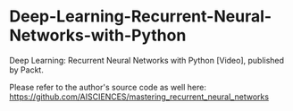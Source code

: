 # Deep-Learning-Recurrent-Neural-Networks-with-Python
Deep Learning: Recurrent Neural Networks with Python [Video], published by Packt.


Please refer to the author's source code as well here: https://github.com/AISCIENCES/mastering_recurrent_neural_networks
